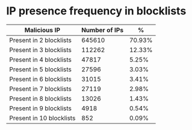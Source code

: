 # IP presence frequency in blocklists
| Malicious IP | Number of IPs | % |
|----|----|----|
| Present in 2 blocklists | 645610 | 70.93% |
| Present in 3 blocklists | 112262 | 12.33% |
| Present in 4 blocklists | 47817 | 5.25% |
| Present in 5 blocklists | 27596 | 3.03% |
| Present in 6 blocklists | 31015 | 3.41% |
| Present in 7 blocklists | 27119 | 2.98% |
| Present in 8 blocklists | 13026 | 1.43% |
| Present in 9 blocklists | 4918 | 0.54% |
| Present in 10 blocklists | 852 | 0.09% |
